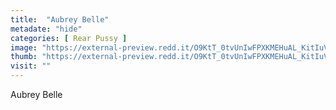 ```yaml
---
title:  "Aubrey Belle"
metadate: "hide"
categories: [ Rear Pussy ]
image: "https://external-preview.redd.it/O9KtT_0tvUnIwFPXKMEHuAL_KitIuVJjxxnwMqjqZuE.jpg?auto=webp&s=081fd0a2525873c0c52c92356de55c1e1f75083a"
thumb: "https://external-preview.redd.it/O9KtT_0tvUnIwFPXKMEHuAL_KitIuVJjxxnwMqjqZuE.jpg?width=960&crop=smart&auto=webp&s=482898ff90c492aa7ec18d4d5ab60da097b03a18"
visit: ""
---
```

Aubrey Belle
